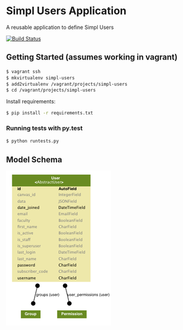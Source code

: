# Simpl Users Application

A reusable application to define Simpl Users

[![Build Status](https://travis-ci.com/simplworld/simpl-users.svg?token=cyqpBgqLC1o8qUptfcpE&branch=master)](https://travis-ci.com/simplworld/simpl-users)

## Getting Started (assumes working in vagrant)

```bash
$ vagrant ssh
$ mkvirtualenv simpl-users
$ add2virtualenv /vagrant/projects/simpl-users
$ cd /vagrant/projects/simpl-users
```

Install requirements:

```bash
$ pip install -r requirements.txt
```

### Running tests with py.test

```bash
$ python runtests.py
```

## Model Schema

![](docs/models.png)


